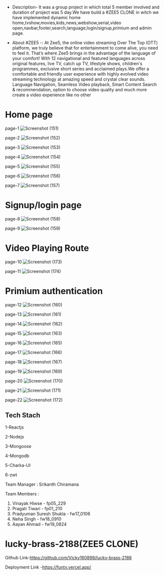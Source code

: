 - Description- It was a group project in which total 5 member involved and duration of project was 5 day.We have build a #ZEE5 CLONE in witch we have implemented dynamic home home,tvshow,movies,kids,news,webshow,serial,video open,navbar,footer,search,language,login/signup,primium and admin page.

- About #ZEE5 -: At Zee5, the online video streaming Over The Top (OTT) platform, we truly believe that for entertainment to come alive, you need to feel it. That’s where Zee5 brings in the advantage of the language of your comfort! With 12 navigational and featured languages across original features, live TV, catch up TV, lifestyle shows, children's programmes, exclusive short series and acclaimed plays.We offer a comfortable and friendly user experience with highly evolved video streaming technology at amazing speed and crystal clear sounds. Language Navigation, Seamless Video playback, Smart Content Search & recommendation, option to choose video quality and much more create a video experience like no other



<h1>Home page</h1>

page-1
![Screenshot (151)](https://user-images.githubusercontent.com/97114184/208631509-23f573a5-9359-49ff-bb25-2e30d31db47a.png)

page-2
![Screenshot (152)](https://user-images.githubusercontent.com/97114184/208631511-1d1eddda-61f4-491c-a9aa-cd019253fa59.png)

page-3
![Screenshot (153)](https://user-images.githubusercontent.com/97114184/208631520-03b4515f-d8d2-43f1-be1d-77ae4cc889da.png)

page-4
![Screenshot (154)](https://user-images.githubusercontent.com/97114184/208631524-9a264cb0-dbe2-45f3-b834-5edb9f1c410b.png)

page-5
![Screenshot (155)](https://user-images.githubusercontent.com/97114184/208631540-bce1e373-2535-4031-8f07-fbb432c55ea4.png)

page-6
![Screenshot (156)](https://user-images.githubusercontent.com/97114184/208631557-8d394dbc-ed1b-4033-8ad9-1918ae14deda.png)

page-7
![Screenshot (157)](https://user-images.githubusercontent.com/97114184/208631561-907b7844-2f28-48da-abe1-d01362e53958.png)

<h1>Signup/login page</h1>

page-8
![Screenshot (158)](https://user-images.githubusercontent.com/97114184/208631562-78cbce84-e4d0-42ae-aabc-972d198ae9bd.png)

page-9
![Screenshot (159)](https://user-images.githubusercontent.com/97114184/208631568-79793916-033b-454a-9417-86c7ebc5739e.png)
 
 <h1>Video Playing Route</h1>
 
 page-10
![Screenshot (173)](https://user-images.githubusercontent.com/97114184/208640584-b400a9ce-c6b3-40eb-ac14-9492c48547f1.png)

page-11
![Screenshot (174)](https://user-images.githubusercontent.com/97114184/208640602-7cdc5e9b-638a-495b-845c-85ab3a41b333.png)

<h1>Primium authentication </h1>

page-12
![Screenshot (160)](https://user-images.githubusercontent.com/97114184/208631570-982f036c-fed3-4efa-bb25-2dd25a03e3d6.png)

page-13
![Screenshot (161)](https://user-images.githubusercontent.com/97114184/208631573-28b8c5fe-40cf-47e8-96be-5174f7debdda.png)

page-14
![Screenshot (162)](https://user-images.githubusercontent.com/97114184/208631575-fdaa56ce-7af2-4325-a434-fde0238bb302.png)

page-15
![Screenshot (163)](https://user-images.githubusercontent.com/97114184/208631580-92d6c5e3-7ea3-4e46-9025-0b9049c06d4f.png)

page-16
![Screenshot (165)](https://user-images.githubusercontent.com/97114184/208631586-4441e46a-8b73-4823-b171-35f125dafbfa.png)

page-17
![Screenshot (166)](https://user-images.githubusercontent.com/97114184/208631592-1d83b01e-0705-4fc8-8ac6-73242c697004.png)

page-18
![Screenshot (167)](https://user-images.githubusercontent.com/97114184/208631597-928433fe-51c8-4f4f-9946-617499d8f680.png)

page-19
![Screenshot (169)](https://user-images.githubusercontent.com/97114184/208631606-8a7cadab-df1c-44e5-a55b-9a7d9d4a5271.png)

page-20
![Screenshot (170)](https://user-images.githubusercontent.com/97114184/208631613-175ed39f-750e-43a5-b3ae-90c3ac366f2a.png)

page-21
![Screenshot (171)](https://user-images.githubusercontent.com/97114184/208631619-281852f5-40da-4fe6-afe7-fa3b6a6e7f0b.png)

page-22
![Screenshot (172)](https://user-images.githubusercontent.com/97114184/208631625-24230813-8829-43ed-b2b6-d55c87818c9f.png)



<h2>Tech Stach</h2>
 <p>1-Reactjs</p>
 <p>2-Nodejs</p>
 <p>3-Mongoose</p>
 <p>4-Mongodb</p>
 <p>5-Charka-UI</p>
 <p>6-zwt</p>

Team Manager : Srikanth Chiramana

 Team Members :
1. Vinayak Hiwse - fp05_229 
2. Pragati Tiwari - fp01_210
3. Pradyuman Suresh Shukla - fw17_0106
4. Neha Singh - fw18_0910
5. Aayan Ahmad - fw19_0824

# lucky-brass-2188(ZEE5 CLONE) 

  Github Link-https://github.com/Vicky160898/lucky-brass-2188
  
  Deployment Link -https://funtv.vercel.app/
